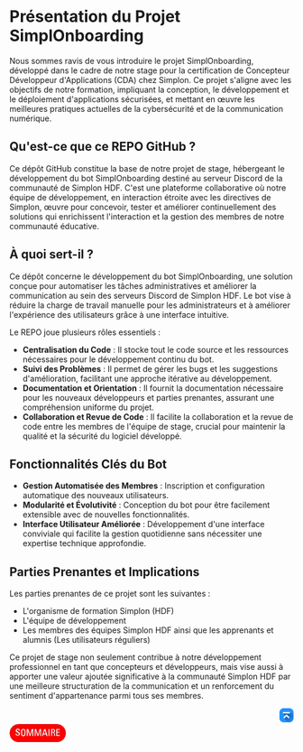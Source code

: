 # Présentation du Projet SimplOnboarding



Nous sommes ravis de vous introduire le projet SimplOnboarding, développé dans le cadre de notre stage pour la certification de Concepteur Développeur d'Applications (CDA) chez Simplon. Ce projet s'aligne avec les objectifs de notre formation, impliquant la conception, le développement et le déploiement d'applications sécurisées, et mettant en œuvre les meilleures pratiques actuelles de la cybersécurité et de la communication numérique.

## Qu'est-ce que ce REPO GitHub ?

Ce dépôt GitHub constitue la base de notre projet de stage, hébergeant le développement du bot SimplOnboarding destiné au serveur Discord de la communauté de Simplon HDF. C'est une plateforme collaborative où notre équipe de développement, en interaction étroite avec les directives de Simplon, œuvre pour concevoir, tester et améliorer continuellement des solutions qui enrichissent l'interaction et la gestion des membres de notre communauté éducative.

## À quoi sert-il ?

Ce dépôt concerne le développement du bot SimplOnboarding, une solution conçue pour automatiser les tâches administratives et améliorer la communication au sein des serveurs Discord de Simplon HDF. Le bot vise à réduire la charge de travail manuelle pour les administrateurs et à améliorer l'expérience des utilisateurs grâce à une interface intuitive.

Le REPO joue plusieurs rôles essentiels :
- **Centralisation du Code** : Il stocke tout le code source et les ressources nécessaires pour le développement continu du bot.
- **Suivi des Problèmes** : Il permet de gérer les bugs et les suggestions d'amélioration, facilitant une approche itérative au développement.
- **Documentation et Orientation** : Il fournit la documentation nécessaire pour les nouveaux développeurs et parties prenantes, assurant une compréhension uniforme du projet.
- **Collaboration et Revue de Code** : Il facilite la collaboration et la revue de code entre les membres de l'équipe de stage, crucial pour maintenir la qualité et la sécurité du logiciel développé.



## Fonctionnalités Clés du Bot

- **Gestion Automatisée des Membres** : Inscription et configuration automatique des nouveaux utilisateurs.
- **Modularité et Évolutivité** : Conception du bot pour être facilement extensible avec de nouvelles fonctionnalités.
- **Interface Utilisateur Améliorée** : Développement d'une interface conviviale qui facilite la gestion quotidienne sans nécessiter une expertise technique approfondie.

## Parties Prenantes et Implications

Les parties prenantes de ce projet sont les suivantes : 

- L'organisme de formation Simplon (HDF)
- L'équipe de développement
- Les membres des équipes Simplon HDF ainsi que les apprenants et alumnis (Les utilisateurs réguliers)

Ce projet de stage non seulement contribue à notre développement professionnel en tant que concepteurs et développeurs, mais vise aussi à apporter une valeur ajoutée significative à la communauté Simplon HDF par une meilleure structuration de la communication et un renforcement du sentiment d'appartenance parmi tous ses membres.

<div align="right">
    <a href="#présentation-du-projet-simplonboarding">
        <img src="../imgs/image-docs/icon-vers-le-haut.png" alt="Retour vers le haut" style="width: 25px;" />
    </a>
</div>
<div align="left">
    <a href="/README.md">
        <img src="../imgs/image-docs/summary.png" alt="Retour vers le haut" style="width: 100px;" />
    </a>
</div>


